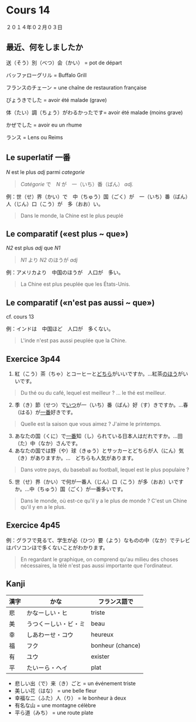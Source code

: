 Cours 14
========

２０１４年０２月０３日

最近、何をしましたか
------------

送（そう）別（べつ）会（かい） = pot de départ

バッファローグリル = Buffalo Grill

フランスのチェーン = une chaîne de restauration française

びょうきでした = avoir été malade (grave)

体（たい）調（ちょう）がわるかったです= avoir été malade (moins grave)

かぜでした = avoir eu un rhume

ランス = Lens ou Reims

Le superlatif 一番
---------------

*N* est le plus *adj* parmi *categorie*
>*Catégorie* で　*N* が　一（いち）番（ばん） *adj.*

例：世（せ）界（かい）で　中（ちゅう）国（ごく）が　一（いち）番（ばん）　人（じん）口（こう）が　多（おお）い。
>Dans le monde, la Chine est le plus peuplé


Le comparatif («est plus ~ que»)
----------

*N2* est plus *adj* que *N1*
>*N1* より *N2* のほうが *adj*

例：アメリカより　中国のほうが　人口が　多い。
> La Chine est plus peuplée que les États-Unis.

Le comparatif («n'est pas aussi ~ que»)
--------------------

cf. cours 13

例：インドは　中国ほど　人口が　多くない。
> L'inde n'est pas aussi peuplée que la Chine.

Exercice 3p44
------------

1. 紅（こう）茶（ちゃ）とコーヒーと<u>どちら</u>がいいですか。…紅茶<u>のほう</u>がいいです。
> Du thé ou du café, lequel est meilleur ? … le thé est meilleur.
2. 季（き）節（せつ）で<u>いつ</u>が一（いち）番（ばん）好（す）きですか。…春（はる）が<u>一番</u>好きです。
> Quelle est la saison que vous aimez ? J'aime le printemps.
3. あなたの国（くに）で<u>一番</u>知（し）られている日本人はだれですか。…田（た）中（なか）さんです。
4. あなたの国では野（や）球（きゅう）とサッカーとどちらが人（にん）気（き）がありますか。…　どちらも人気があります。
> Dans votre pays, du baseball au football, lequel est le plus populaire ?
5. 世（せ）界（かい）で何が一番人（じん）口（こう）が多（おお）いですか。…中（ちゅう）国（ごく）が一番多いです。
> Dans le monde, où est-ce qu'il y a le plus de monde ? C'est un Chine qu'il y en a le plus.

Exercice 4p45
-----------

例：グラフで見るて、学生が必（ひつ）要（よう）なものの中（なか）でテレビはパソコンほで多くないことがわかります。
> En regardant le graphique, on comprend qu'au milieu des choses nécessaires, la télé n'est pas aussi importante que l'ordinateur.

Kanji
------

|漢字   | かな          | フランス語で|
|------|--------------|----------|
|悲    | かなーしい・ヒ    | triste|
|美    | うつくーしい・ビ・ミ | beau|
|幸    | しあわーせ・コウ   | heureux|
|福    | フク           | bonheur (chance)|
|有    | ユウ           | exister|
|平    | たいーら・ヘイ     | plat|

* 悲しい出（で）来（き）ごと = un événement triste
* 美しい花（はな） = une belle fleur
* 幸福な二（ふた）人（り） = le bonheur à deux
* 有名な山 = une montagne célèbre
* 平ら道（みち） = une route plate
